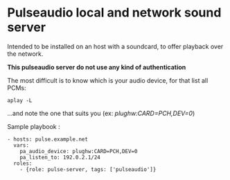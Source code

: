 Pulseaudio local and network sound server
=========================================

Intended to be installed on an host with a soundcard, to offer playback over
the network.

**This pulseaudio server do not use any kind of authentication**

The most difficult is to know which is your audio device, for that list all PCMs:

    aplay -L

...and note the one that suits you (ex: *plughw:CARD=PCH,DEV=0*)

Sample playbook :

    - hosts: pulse.example.net
      vars:
        pa_audio_device: plughw:CARD=PCH,DEV=0
        pa_listen_to: 192.0.2.1/24
      roles:
        - {role: pulse-server, tags: ['pulseaudio']}

